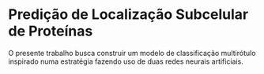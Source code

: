 # Predição de Localização Subcelular de Proteínas
O presente trabalho busca construir um modelo de classificação multirótulo inspirado numa estratégia fazendo uso de duas redes neurais artificiais.
